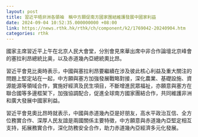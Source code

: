 ```yaml
---
layout: post
title: 習近平晤非洲各領袖　稱中方願促南方國家團結維護發展中國家利益
date: 2024-09-04 10:52:35.000000000 +08:00
link: https://news.rthk.hk/rthk/ch/component/k2/1769042-20240904.htm
categories: rthk
---
```


國家主席習近平上午在北京人民大會堂，分別會見來華出席中非合作論壇北京峰會的塞拉利昂總統比奥，以及赤道幾內亞總統奧比昂。

習近平會見比奥時表示，中國與塞拉利昂要繼續在涉及彼此核心利益及重大關注的問題上堅定站在一起，中方願與塞方加強發展戰略對接，深化農業、基礎設施、資源能源等領域合作，實施好經濟及民生項目，不斷增進民眾福祉，亦願意與塞方在聯合國等多邊框架下，加強協調配合，促進全球南方國家團結合作，共同維護非洲和廣大發展中國家利益。

習近平會見奧比昂時就表示，中國與赤道幾內亞是好朋友，高水平政治互信、全方位務實合作、深厚人民友誼是兩國關係主要特徵，中方願意與赤道幾內亞堅定相互支持，拓展務實合作，深化防務安全合作，助力赤道幾內亞經濟多元化發展。
